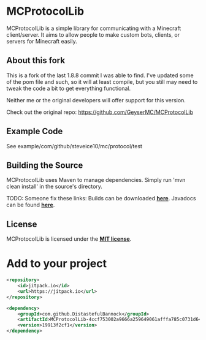 # MCProtocolLib
MCProtocolLib is a simple library for communicating with a Minecraft client/server. It aims to allow people to make custom bots, clients, or servers for Minecraft easily.

## About this fork
This is a fork of the last 1.8.8 commit I was able to find. I've updated some of the pom file and such, so it will at least compile, but you still may need to tweak the code a bit to get everything functional. 

Neither me or the original developers will offer support for this version. 

Check out the original repo: https://github.com/GeyserMC/MCProtocolLib

## Example Code
See example/com/github/steveice10/mc/protocol/test

## Building the Source
MCProtocolLib uses Maven to manage dependencies. Simply run 'mvn clean install' in the source's directory.

TODO: Someone fix these links:
Builds can be downloaded **[here](https://build.spacehq.org/job/MCProtocolLib)**.
Javadocs can be found **[here](https://build.spacehq.org/job/MCProtocolLib/javadoc)**.

## License
MCProtocolLib is licensed under the **[MIT license](http://www.opensource.org/licenses/mit-license.html)**.

# Add to your project
```xml
<repository>
    <id>jitpack.io</id>
    <url>https://jitpack.io</url>
</repository>
```
```xml
<dependency>
    <groupId>com.github.DistastefulBannock</groupId>
    <artifactId>MCProtocolLib-4ccf753002a9666a259649061afffa785c0731d6</artifactId>
    <version>19913f2cf1</version>
</dependency>
```

